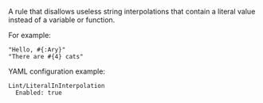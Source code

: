 A rule that disallows useless string interpolations
that contain a literal value instead of a variable or function.

For example:

```
"Hello, #{:Ary}"
"There are #{4} cats"
```

YAML configuration example:

```
Lint/LiteralInInterpolation
  Enabled: true
```
